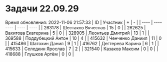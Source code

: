 # Задачи 22.09.29
Время обновления: 2022-11-06 21:57:33
| ID   | Участник | +    | -    |
| ---- | -------- | ---- | ---- |
| 263178 | Шестаков Вячеслав | 15 | 0 |
| 262625 | Вахитова Екатерина | 5 | 0 |
| 328905 | Леонтьев Дмитрий | 13 | 1 |
| 369588 | Поддубецкий Антон | 10 | 4 |
| 415632 | Ченченко Даниил | 11 | 0 |
| 415486 | Шатохин Данил | 9 | 1 |
| 416762 | Дегтерева Карина | 6 | 1 |
| 415633 | Селедкин Ярослав | 7 | 2 |
| 321540 | Казаков Максим | 0 | 0 |
| 418688 | Глушков Артём | 0 | 0 |
